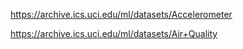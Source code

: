 https://archive.ics.uci.edu/ml/datasets/Accelerometer

https://archive.ics.uci.edu/ml/datasets/Air+Quality


